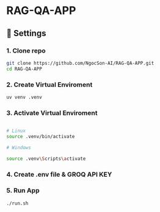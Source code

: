# RAG-QA-APP

## 🚀 Settings

### 1. Clone repo
```bash
git clone https://github.com/NgocSon-AI/RAG-QA-APP.git
cd RAG-QA-APP
```
### 2. Create Virtual Enviroment
```bash
uv venv .venv
```

### 3. Activate Virtual Enviroment
```bash

# Linux
source .venv/bin/activate

# Windows

source .venv\Scripts\activate

```

### 4. Create .env file & GROQ API KEY


### 5. Run App
```bash
./run.sh
```


